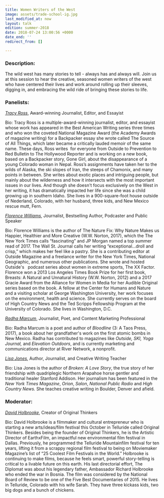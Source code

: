 ```yaml
---
title: Women Writers of the West
image: assets/trade-school-ig.jpg
last_modified_at: now
layout: talk
edition: summer-2018
date: 2018-07-24 13:00:56 +0000
date_end: ''
redirect_from: []

---
```

### Description:

The wild west has many stories to tell - always has and always will. Join us at this session to hear the creative, seasoned women writers of the west who have centered their lives and work around rolling up their sleeves, digging in, and embracing the wild ride of bringing these stories to life.

### Panelists:

[_Tracy Ross_](http://www.simonandschuster.com/authors/Tracy-Ross/67063419), Award-winning Journalist, Editor, and Essayist

Bio: Tracy Ross is a multiple-award-winning journalist, editor, and essayist whose work has appeared in the Best American Writing series three times and who won the coveted National Magazine Award (the Academy Awards of magazine writing) for a Backpacker essay she wrote called The Source of All Things, which later became a critically lauded memoir of the same name. These days, Ross writes  for everyone from Outside to Prevention to Red Bulletin to The Hollywood Reporter and is working on a new book, based on a Backpacker story, Gone Girl, about the disappearance of a young Colorado woman in Nepal. Ross’s assignments have taken her to the wilds of Alaska, the ski slopes of Iran, the steeps of Chamonix, and many points in between. She writes about exotic places and intriguing people, but mainly about the wilderness and how it intersects with the most important issues in our lives. And though she doesn't focus exclusively on the West in her writing, it has dramatically impacted her life since she was a child growing up in southern Idaho. She lives in a 900-square-foot house outside of Nederland, Colorado, with her husband, three kids, and New Mexico rescue mutt, Fern.

[_Florence Williams_](http://www.florencewilliams.com/about/), Journalist, Bestselling Author, Podcaster and Public Speaker

Bio: Florence Williams is the author of The Nature Fix: Why Nature Makes us Happier, Healthier and More Creative (W.W. Norton, 2017), which the The New York Times calls “fascinating” and JP Morgan named a top summer read of 2017. The Wall St. Journal calls her writing “exceptional...droll and crisp,” which makes her feel like a pastry. She is a contributing editor at Outside Magazine and a freelance writer for the New York Times, National Geographic, and numerous other publications. She wrote and hosted Outside's   podcast series about women in extreme sports, The XX Factor. Florence won a 2013 Los Angeles Times Book Prize for her first book, Breasts: A Natural and Unnatural History (W.W. Norton, 2012) and a 2017 Gracie Award from the Alliance for Women in Media for her Audible Original series based on the book. A fellow at the Center for Humans and Nature and a visiting scholar at George Washington University, her work focuses on the environment, health and science. She currently serves on the board of High Country News and the Ted Scripps Fellowship Program at the University of Colorado. She lives in Washington, D.C.

[_Radha Marcum_](http://radhamarcum.com/), Journalist, Poet, and Content Marketing Professional

Bio: Radha Marcum is a poet and author of _Bloodline_ (3: A Taos Press, 2017), a book about her grandfather's work on the first atomic bombs in New Mexico. Radha has contributed to magazines like _Outside, SKI, Yoga Journal,_ and _Elevation Outdoors_, and is currently marketing and communications director at River Network, a nonprofit.

[_Lisa Jones_](https://www.lisajonesteaches.com/), Author, Journalist, and Creative Writing Teacher

Bio: Lisa Jones is the author of _Broken: A Love Story_, the true story of her friendship with quadriplegic Northern Arapahoe horse gentler and traditional healer Stanford Addison. Her journalism has been featured in the _New York Times Magazine_, _Orion_, _Salon_, _National Public Radio_ and _High Country News._ She teaches creative writing in Boulder, Denver and afield.

### Moderator:

[_David Holbrooke_](https://www.telluride.com/festivals-and-events/original-thinkers-festival), Creator of Original Thinkers

Bio: David Holbrooke is a filmmaker and cultural entrepreneur who is starting a new arts/ideas/film festival this October in Telluride called Original Thinkers. Besides being the founder of Original Thinkers, he is the Artistic Director of EarthxFilm, an impactful new environmental film festival in Dallas. Previously, he programmed the Telluride Mountainfilm festival for ten years, lifting it from a scrappy regional film festival to being on Moviemaker Magazine’s list of “25 Coolest Film Festivals in the World.” Holbrooke is continuing to make films, because he feels smart, powerful story-telling is critical to a livable future on this earth. His last directorial effort, The Diplomat was about his legendary father, Ambassador Richard Holbrooke who ended the war in Bosnia. The film was considered by the National Board of Review to be one of the Five Best Documentaries of 2015. He lives in Telluride, Colorado with his wife Sarah. They have three kickass kids, two big dogs and a bunch of chickens.